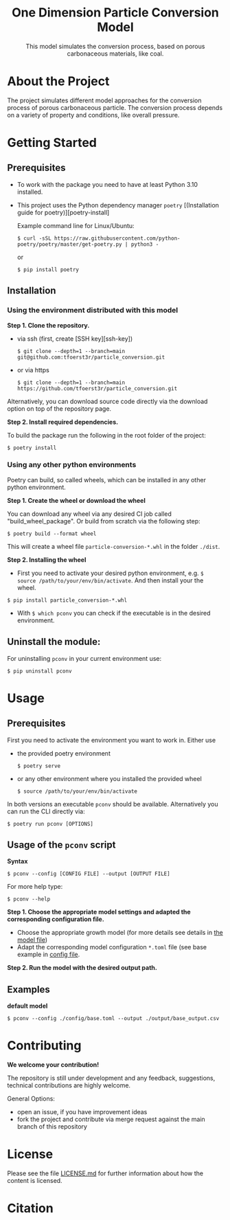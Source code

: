 
<h1 align="center">One Dimension Particle Conversion Model</h1>
<p align=center> 
This model simulates the conversion process, based on porous carbonaceous materials, like coal.
</p>


<!--===============-->
<!--=== Chapter ===-->
<!--===============-->
# About the Project

The project simulates different model approaches for the conversion process of porous carbonaceous particle. The conversion process depends on a variety of property and conditions, like overall pressure.


<!--===============-->
<!--=== Chapter ===-->
<!--===============-->
# Getting Started

## Prerequisites

- To work with the package you need to have at least Python 3.10 installed.

- This project uses the Python dependency manager `poetry` [(Installation guide for poetry)][poetry-install]

    Example command line for Linux/Ubuntu:

    ~~~
    $ curl -sSL https://raw.githubusercontent.com/python-poetry/poetry/master/get-poetry.py | python3 -
    ~~~
    
    or

    ```
    $ pip install poetry
    ```

## Installation

### Using the environment distributed with this model

**Step 1. Clone the repository.**

- via ssh (first, create [SSH key][ssh-key])

    ~~~
    $ git clone --depth=1 --branch=main git@github.com:tfoerst3r/particle_conversion.git 
    ~~~ 

- or via https

    ~~~
    $ git clone --depth=1 --branch=main https://github.com/tfoerst3r/particle_conversion.git
    ~~~ 

Alternatively, you can download source code directly via the download option on top of the repository page.


**Step 2. Install required dependencies.**

To build the package run the following in the root folder of the project:

```
$ poetry install
```

### Using any other python environments

Poetry can build, so called wheels, which can be installed in any other python environment.

**Step 1. Create the wheel or download the wheel**

You can download any wheel via any desired CI job called "build_wheel_package". Or build from scratch via the following step:

```
$ poetry build --format wheel
```

This will create a wheel file `particle-conversion-*.whl` in the folder `./dist`.

**Step 2. Installing the wheel**

- First you need to activate your desired python environment, e.g. `$ source /path/to/your/env/bin/activate`. And then install your the wheel.

```
$ pip install particle_conversion-*.whl
```

- With `$ which pconv` you can check if the executable is in the desired environment.


## Uninstall the module:

For uninstalling `pconv` in your current environment use:

~~~
$ pip uninstall pconv
~~~


<!--===============-->
<!--=== Chapter ===-->
<!--===============-->
# Usage


## Prerequisites

First you need to activate the environment you want to work in. Either use

- the provided poetry environment

    ```
    $ poetry serve
    ```

- or any other environment where you installed the provided wheel

    ```
    $ source /path/to/your/env/bin/activate
    ```

In both versions an executable `pconv` should be available. Alternatively you can run the CLI directly via:

```
$ poetry run pconv [OPTIONS]
```


## Usage of the `pconv` script

**Syntax**

```
$ pconv --config [CONFIG FILE] --output [OUTPUT FILE]
```

For more help type:

```
$ pconv --help
```

**Step 1. Choose the appropriate model settings and adapted the corresponding configuration file.**

- Choose the appropriate growth model (for more details see details in [the model file](./docs/conversion_models.md)) 
- Adapt the corresponding model configuration `*.toml` file (see base example in [config file](./config/).

**Step 2. Run the model with the desired output path.**


## Examples

**default model**

```
$ pconv --config ./config/base.toml --output ./output/base_output.csv
```


<!--===============-->
<!--=== Chapter ===-->
<!--===============-->
# Contributing

**We welcome your contribution!**

The repository is still under development and any feedback, suggestions, technical contributions are highly welcome.

General Options:

- open an issue, if you have improvement ideas
- fork the project and contribute via merge request against the main branch of this repository


<!--===============-->
<!--=== Chapter ===-->
<!--===============-->
# License

Please see the file [LICENSE.md](./LICENSE.md) for further information about how the content is licensed.

<!--===============-->
<!--=== Chapter ===-->
<!--===============-->
# Citation


<!-- Literature -->

<!-- Links -->

